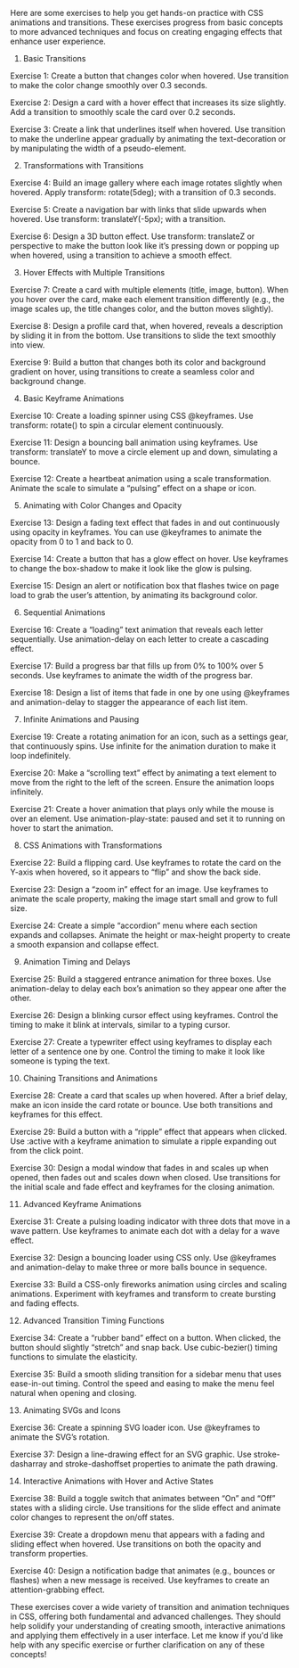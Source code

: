 Here are some exercises to help you get hands-on practice with CSS animations and transitions. These exercises progress from basic concepts to more advanced techniques and focus on creating engaging effects that enhance user experience.

1. Basic Transitions

Exercise 1: Create a button that changes color when hovered. Use transition to make the color change smoothly over 0.3 seconds.

Exercise 2: Design a card with a hover effect that increases its size slightly. Add a transition to smoothly scale the card over 0.2 seconds.

Exercise 3: Create a link that underlines itself when hovered. Use transition to make the underline appear gradually by animating the text-decoration or by manipulating the width of a pseudo-element.

2. Transformations with Transitions

Exercise 4: Build an image gallery where each image rotates slightly when hovered. Apply transform: rotate(5deg); with a transition of 0.3 seconds.

Exercise 5: Create a navigation bar with links that slide upwards when hovered. Use transform: translateY(-5px); with a transition.

Exercise 6: Design a 3D button effect. Use transform: translateZ or perspective to make the button look like it’s pressing down or popping up when hovered, using a transition to achieve a smooth effect.

3. Hover Effects with Multiple Transitions

Exercise 7: Create a card with multiple elements (title, image, button). When you hover over the card, make each element transition differently (e.g., the image scales up, the title changes color, and the button moves slightly).

Exercise 8: Design a profile card that, when hovered, reveals a description by sliding it in from the bottom. Use transitions to slide the text smoothly into view.

Exercise 9: Build a button that changes both its color and background gradient on hover, using transitions to create a seamless color and background change.

4. Basic Keyframe Animations

Exercise 10: Create a loading spinner using CSS @keyframes. Use transform: rotate() to spin a circular element continuously.

Exercise 11: Design a bouncing ball animation using keyframes. Use transform: translateY to move a circle element up and down, simulating a bounce.

Exercise 12: Create a heartbeat animation using a scale transformation. Animate the scale to simulate a “pulsing” effect on a shape or icon.

5. Animating with Color Changes and Opacity

Exercise 13: Design a fading text effect that fades in and out continuously using opacity in keyframes. You can use @keyframes to animate the opacity from 0 to 1 and back to 0.

Exercise 14: Create a button that has a glow effect on hover. Use keyframes to change the box-shadow to make it look like the glow is pulsing.

Exercise 15: Design an alert or notification box that flashes twice on page load to grab the user’s attention, by animating its background color.

6. Sequential Animations

Exercise 16: Create a “loading” text animation that reveals each letter sequentially. Use animation-delay on each letter to create a cascading effect.

Exercise 17: Build a progress bar that fills up from 0% to 100% over 5 seconds. Use keyframes to animate the width of the progress bar.

Exercise 18: Design a list of items that fade in one by one using @keyframes and animation-delay to stagger the appearance of each list item.

7. Infinite Animations and Pausing

Exercise 19: Create a rotating animation for an icon, such as a settings gear, that continuously spins. Use infinite for the animation duration to make it loop indefinitely.

Exercise 20: Make a “scrolling text” effect by animating a text element to move from the right to the left of the screen. Ensure the animation loops infinitely.

Exercise 21: Create a hover animation that plays only while the mouse is over an element. Use animation-play-state: paused and set it to running on hover to start the animation.

8. CSS Animations with Transformations

Exercise 22: Build a flipping card. Use keyframes to rotate the card on the Y-axis when hovered, so it appears to “flip” and show the back side.

Exercise 23: Design a “zoom in” effect for an image. Use keyframes to animate the scale property, making the image start small and grow to full size.

Exercise 24: Create a simple “accordion” menu where each section expands and collapses. Animate the height or max-height property to create a smooth expansion and collapse effect.

9. Animation Timing and Delays

Exercise 25: Build a staggered entrance animation for three boxes. Use animation-delay to delay each box’s animation so they appear one after the other.

Exercise 26: Design a blinking cursor effect using keyframes. Control the timing to make it blink at intervals, similar to a typing cursor.

Exercise 27: Create a typewriter effect using keyframes to display each letter of a sentence one by one. Control the timing to make it look like someone is typing the text.

10. Chaining Transitions and Animations

Exercise 28: Create a card that scales up when hovered. After a brief delay, make an icon inside the card rotate or bounce. Use both transitions and keyframes for this effect.

Exercise 29: Build a button with a “ripple” effect that appears when clicked. Use :active with a keyframe animation to simulate a ripple expanding out from the click point.

Exercise 30: Design a modal window that fades in and scales up when opened, then fades out and scales down when closed. Use transitions for the initial scale and fade effect and keyframes for the closing animation.

11. Advanced Keyframe Animations

Exercise 31: Create a pulsing loading indicator with three dots that move in a wave pattern. Use keyframes to animate each dot with a delay for a wave effect.

Exercise 32: Design a bouncing loader using CSS only. Use @keyframes and animation-delay to make three or more balls bounce in sequence.

Exercise 33: Build a CSS-only fireworks animation using circles and scaling animations. Experiment with keyframes and transform to create bursting and fading effects.

12. Advanced Transition Timing Functions

Exercise 34: Create a “rubber band” effect on a button. When clicked, the button should slightly “stretch” and snap back. Use cubic-bezier() timing functions to simulate the elasticity.

Exercise 35: Build a smooth sliding transition for a sidebar menu that uses ease-in-out timing. Control the speed and easing to make the menu feel natural when opening and closing.

13. Animating SVGs and Icons

Exercise 36: Create a spinning SVG loader icon. Use @keyframes to animate the SVG’s rotation.

Exercise 37: Design a line-drawing effect for an SVG graphic. Use stroke-dasharray and stroke-dashoffset properties to animate the path drawing.

14. Interactive Animations with Hover and Active States

Exercise 38: Build a toggle switch that animates between “On” and “Off” states with a sliding circle. Use transitions for the slide effect and animate color changes to represent the on/off states.

Exercise 39: Create a dropdown menu that appears with a fading and sliding effect when hovered. Use transitions on both the opacity and transform properties.

Exercise 40: Design a notification badge that animates (e.g., bounces or flashes) when a new message is received. Use keyframes to create an attention-grabbing effect.

These exercises cover a wide variety of transition and animation techniques in CSS, offering both fundamental and advanced challenges. They should help solidify your understanding of creating smooth, interactive animations and applying them effectively in a user interface. Let me know if you'd like help with any specific exercise or further clarification on any of these concepts!
